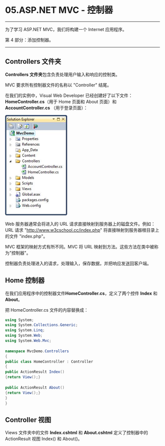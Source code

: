 # 05.ASP.NET MVC - 控制器

<hr>

为了学习 ASP.NET MVC，我们将构建一个 Internet 应用程序。

第 4 部分：添加控制器。

<hr>

## Controllers 文件夹

**Controllers 文件夹**包含负责处理用户输入和响应的控制类。

MVC 要求所有控制器文件的名称以 "Controller" 结尾。

在我们的实例中，Visual Web Developer 已经创建好了以下文件： **HomeController.cs**（用于 Home 页面和 About 页面）和**AccountController.cs** （用于登录页面）：

<img src="\MVC\img\05_1.jpg">

Web 服务器通常会将进入的 URL 请求直接映射到服务器上的磁盘文件。例如：URL 请求 "http://www.w3cschool.cc/index.php" 将直接映射到服务器根目录上的文件 "index.php"。

MVC 框架的映射方式有所不同。MVC 将 URL 映射到方法。这些方法在类中被称为"控制器"。

控制器负责处理进入的请求，处理输入，保存数据，并把响应发送回客户端。

## Home 控制器

在我们应用程序中的控制器文件**HomeController.cs**，定义了两个控件 **Index** 和 **About**。

把 HomeController.cs 文件的内容替换成：

```c#
using System;
using System.Collections.Generic;
using System.Linq;
using System.Web;
using System.Web.Mvc;

namespace MvcDemo.Controllers
{
public class HomeController : Controller
{
public ActionResult Index()
{return View();}

public ActionResult About()
{return View();}
}
}
```

## Controller 视图

Views 文件夹中的文件 **Index.cshtml** 和 **About.cshtml** 定义了控制器中的 ActionResult 视图 Index() 和 About()。